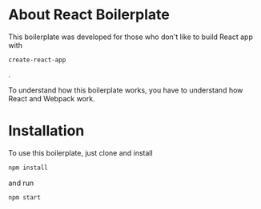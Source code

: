 # About React Boilerplate

This boilerplate was developed for those who don't like to build React app with 

```
create-react-app
```
.

To understand how this boilerplate works, you have to understand how React and Webpack work.

# Installation

To use this boilerplate,  just clone and install

```bash
npm install
```

and run

```bash
npm start
```
